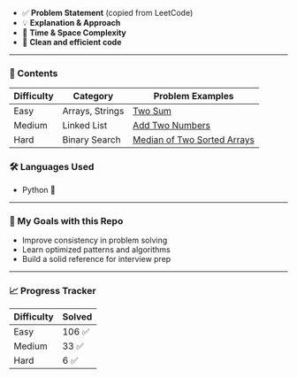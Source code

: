 * ✅ **Problem Statement** (copied from LeetCode)
* 💡 **Explanation & Approach**
* 🧠 **Time & Space Complexity**
* 🧾 **Clean and efficient code**

---

### 📑 Contents

| Difficulty | Category        | Problem Examples                                                           |
| ---------- | --------------- | -------------------------------------------------------------------------- |
| Easy       | Arrays, Strings | [Two Sum](./Easy/Two%20Sum/)                                               |
| Medium     | Linked List     | [Add Two Numbers](./Medium/Add%20Two%20Numbers/)                           |
| Hard       | Binary Search   | [Median of Two Sorted Arrays](./Hard/Median%20of%20Two%20Sorted%20Arrays/) |


### 🛠️ Languages Used

* Python 🐍

---

### 🧠 My Goals with this Repo

* Improve consistency in problem solving
* Learn optimized patterns and algorithms
* Build a solid reference for interview prep

---
### 📈 Progress Tracker

| Difficulty | Solved |
| ---------- | ------ |
| Easy       | 106 ✅   |
| Medium     | 33 ✅    |
| Hard       | 6 ✅    |
